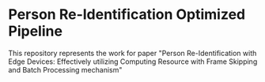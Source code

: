 # Person Re-Identification Optimized Pipeline
This repository represents the work for paper "Person Re-Identification with Edge Devices: Effectively utilizing Computing Resource with Frame Skipping and Batch Processing mechanism"
